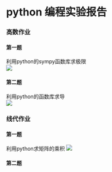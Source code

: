 # python 编程实验报告

### 高数作业
#### 第一题  
利用python的sympy函数库求极限  
![](https://ws1.sinaimg.cn/large/007kRF1Jgy1fxg2avmoqgj30pi0910t7.jpg)  

#### 第二题  
利用python的函数库求导  
![](https://ws1.sinaimg.cn/large/007kRF1Jgy1fxg2br1mozj30gr02xdfp.jpg)  

### 线代作业  
#### 第一题  
利用python求矩阵的乘积
![](https://ws1.sinaimg.cn/large/007kRF1Jgy1fxg2nvjivyj30a804pwee.jpg)  

#### 第二题  

